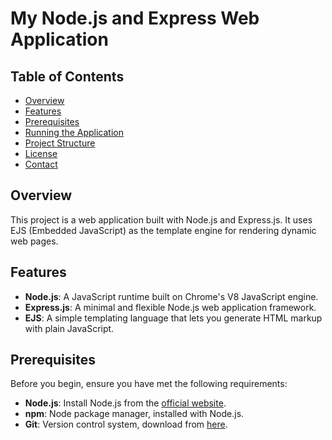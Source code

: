 # My Node.js and Express Web Application

## Table of Contents

- [Overview](#overview)
- [Features](#features)
- [Prerequisites](#prerequisites)
- [Running the Application](#running-the-application)
- [Project Structure](#project-structure)
- [License](#license)
- [Contact](#contact)

## Overview

This project is a web application built with Node.js and Express.js. It uses EJS (Embedded JavaScript) as the template engine for rendering dynamic web pages.

## Features

- **Node.js**: A JavaScript runtime built on Chrome's V8 JavaScript engine.
- **Express.js**: A minimal and flexible Node.js web application framework.
- **EJS**: A simple templating language that lets you generate HTML markup with plain JavaScript.

## Prerequisites

Before you begin, ensure you have met the following requirements:

- **Node.js**: Install Node.js from the [official website](https://nodejs.org/).
- **npm**: Node package manager, installed with Node.js.
- **Git**: Version control system, download from [here](https://git-scm.com/).
